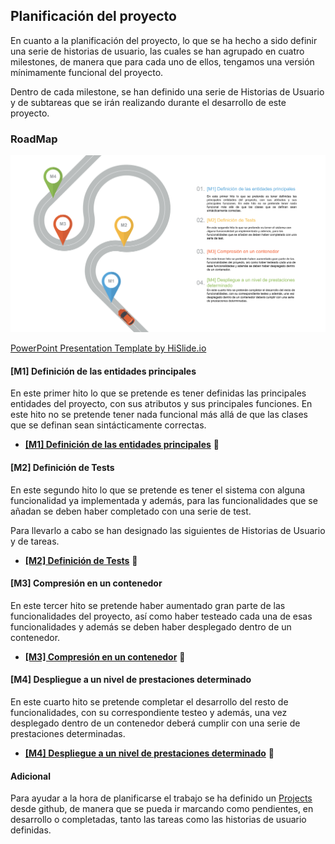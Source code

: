 ## Planificación del proyecto

En cuanto a la planificación del proyecto, lo que se ha hecho a sido definir una serie de historias de usuario, las cuales se han agrupado en cuatro milestones, de manera que para cada uno de ellos, tengamos una versión mínimamente funcional del proyecto. 

Dentro de cada milestone, se han definido una serie de Historias de Usuario y de subtareas que se irán realizando durante el desarrollo de este proyecto.

### RoadMap

![RoadMap](Img/Img_Planificacion/RoadMap.png "RadMap")

[PowerPoint Presentation Template by HiSlide.io](https://www.hislide.io)

#### [M1] Definición de las entidades principales

En este primer hito lo que se pretende es tener definidas las principales entidades del proyecto, con sus atributos y sus principales funciones. En este hito no se pretende tener nada funcional más allá de que las clases que se definan sean sintácticamente correctas.


* **[[M1] Definición de las entidades principales](https://github.com/AngelValera/LyricsHunter/milestone/3)** 🏁
  

#### [M2] Definición de Tests

En este segundo hito lo que se pretende es tener el sistema con alguna funcionalidad ya implementada y además, para las funcionalidades que se añadan se deben haber completado con una serie de test.

Para llevarlo a cabo se han designado las siguientes de Historias de Usuario y de tareas.

* **[[M2] Definición de Tests](https://github.com/AngelValera/LyricsHunter/milestone/6)** 🏁
  
#### [M3] Compresión en un contenedor

En este tercer hito se pretende haber aumentado gran parte de las funcionalidades del proyecto, así como haber testeado cada una de esas funcionalidades y además se deben haber desplegado dentro de un contenedor.

* **[[M3] Compresión en un contenedor](https://github.com/AngelValera/LyricsHunter/milestone/7)** 🏁
  

#### [M4] Despliegue a un nivel de prestaciones determinado

En este cuarto hito se pretende completar el desarrollo del resto de funcionalidades, con su correspondiente testeo y además, una vez desplegado dentro de un contenedor deberá cumplir con una serie de prestaciones determinadas.

* **[[M4] Despliegue a un nivel de prestaciones determinado](https://github.com/AngelValera/LyricsHunter/milestone/8)** 🏁 
  

#### Adicional

Para ayudar a la hora de planificarse el trabajo se ha definido un [Projects](https://github.com/AngelValera/LyricsHunter/projects/1) desde github, de manera que se pueda ir marcando como pendientes, en desarrollo o completadas, tanto las tareas como las historias de usuario definidas.

